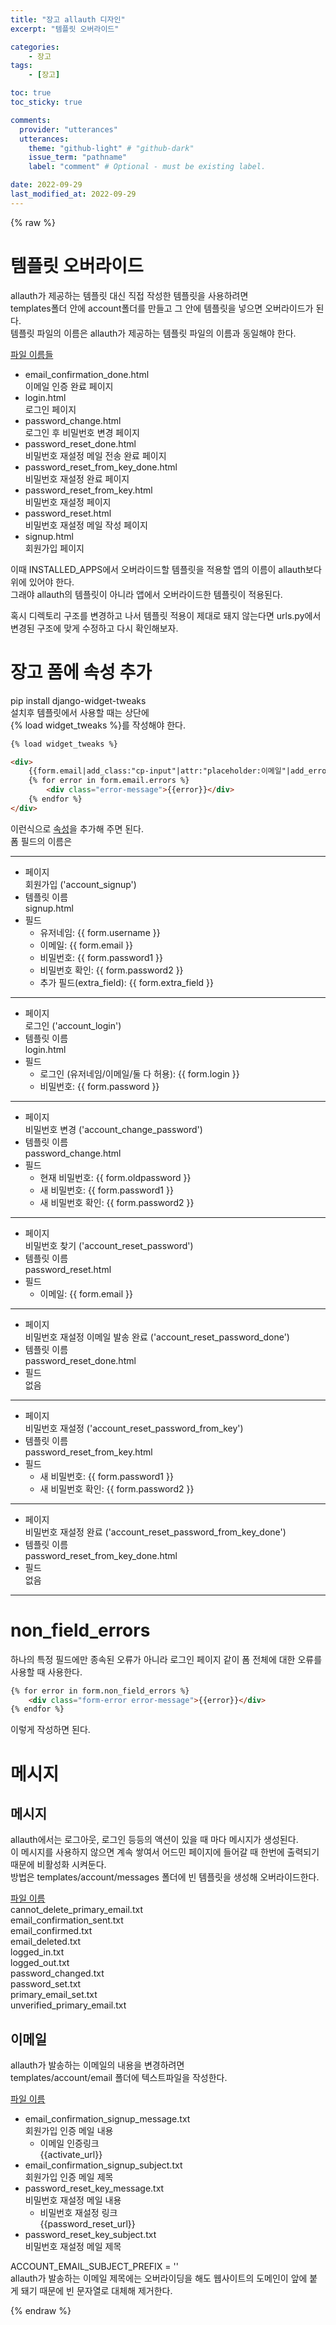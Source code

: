 ```yaml
---
title: "장고 allauth 디자인"
excerpt: "템플릿 오버라이드"

categories:
    - 장고
tags:
    - [장고]

toc: true
toc_sticky: true

comments:
  provider: "utterances"
  utterances:
    theme: "github-light" # "github-dark"
    issue_term: "pathname"
    label: "comment" # Optional - must be existing label.

date: 2022-09-29
last_modified_at: 2022-09-29
---
```

{% raw %}

# 템플릿 오버라이드

allauth가 제공하는 템플릿 대신 직접 작성한 템플릿을 사용하려면  
templates폴더 안에 account폴더를 만들고 그 안에 템플릿을 넣으면 오버라이드가 된다.  
템플릿 파일의 이름은 allauth가 제공하는 템플릿 파일의 이름과 동일해야 한다.  

<a href="https://github.com/pennersr/django-allauth/tree/master/allauth/templates/account">파일 이름들</a>  
- email_confirmation_done.html  
이메일 인증 완료 페이지  
- login.html  
로그인 페이지  
- password_change.html  
로그인 후 비밀번호 변경 페이지  
- password_reset_done.html  
비밀번호 재설정 메일 전송 완료 페이지  
- password_reset_from_key_done.html  
비밀번호 재설정 완료 페이지  
- password_reset_from_key.html  
비밀번호 재설정 페이지  
- password_reset.html  
비밀번호 재설정 메일 작성 페이지  
- signup.html  
회원가입 페이지  

이때 INSTALLED_APPS에서 오버라이드할 템플릿을 적용할 앱의 이름이 allauth보다 위에 있어야 한다.  
그래야 allauth의 템플릿이 아니라 앱에서 오버라이드한 템플릿이 적용된다.  

혹시 디렉토리 구조를 변경하고 나서 템플릿 적용이 제대로 돼지 않는다면 urls.py에서 변경된 구조에 맞게 수정하고 다시 확인해보자.  

# 장고 폼에 속성 추가
pip install django-widget-tweaks  
설치후 템플릿에서 사용할 때는 상단에  
{% load widget_tweaks %}를 작성해야 한다.  

```html
{% load widget_tweaks %}

<div>
    {{form.email|add_class:"cp-input"|attr:"placeholder:이메일"|add_error_class:"error"}}
    {% for error in form.email.errors %}
        <div class="error-message">{{error}}</div>
    {% endfor %}
</div>
```
이런식으로 <a href="https://github.com/jazzband/django-widget-tweaks#django-widget-tweaks">속성</a>을 추가해 주면 된다.  
폼 필드의 이름은  

---

- 페이지  
회원가입 ('account_signup')	 
- 템플릿 이름  
signup.html  
- 필드  
    - 유저네임: {{ form.username }}  
    - 이메일: {{ form.email }}  
    - 비밀번호: {{ form.password1 }}  
    - 비밀번호 확인: {{ form.password2 }}  
    - 추가 필드(extra_field): {{ form.extra_field }}  

---

- 페이지  
로그인 ('account_login')  
- 템플릿 이름  
login.html  
- 필드  
    - 로그인 (유저네임/이메일/둘 다 허용): {{ form.login }}  
    - 비밀번호: {{ form.password }}  

---

- 페이지  
비밀번호 변경 ('account_change_password')  
- 템플릿 이름  
password_change.html  
- 필드  
    - 현재 비밀번호: {{ form.oldpassword }}  
    - 새 비밀번호: {{ form.password1 }}  
    - 새 비밀번호 확인: {{ form.password2 }}  

---

- 페이지  
비밀번호 찾기 ('account_reset_password')  
- 템플릿 이름  
password_reset.html  
- 필드  
    - 이메일: {{ form.email }}  

---

- 페이지  
비밀번호 재설정 이메일 발송 완료 ('account_reset_password_done')  
- 템플릿 이름  
password_reset_done.html  
- 필드  
없음  

---

- 페이지  
비밀번호 재설정 ('account_reset_password_from_key')  
- 템플릿 이름  
password_reset_from_key.html  
- 필드  
	- 새 비밀번호: {{ form.password1 }}  
    - 새 비밀번호 확인: {{ form.password2 }}  

---

- 페이지  
비밀번호 재설정 완료 ('account_reset_password_from_key_done')  
- 템플릿 이름  
password_reset_from_key_done.html  
- 필드  
없음  

---


# non_field_errors
하나의 특정 필드에만 종속된 오류가 아니라 로그인 페이지 같이 폼 전체에 대한 오류를 사용할 때 사용한다.  

```html
{% for error in form.non_field_errors %}
    <div class="form-error error-message">{{error}}</div>
{% endfor %}
```
이렇게 작성하면 된다.  

# 메시지
## 메시지  
allauth에서는 로그아웃, 로그인 등등의 액션이 있을 때 마다 메시지가 생성된다.  
이 메시지를 사용하지 않으면 계속 쌓여서 어드민 페이지에 들어갈 때 한번에 출력되기 때문에 비활성화 시켜둔다.  
방법은 templates/account/messages 폴더에 빈 템플릿을 생성해 오버라이드한다.  

<a href="https://github.com/pennersr/django-allauth/tree/master/allauth/templates/account/messages">파일 이름</a>  
cannot_delete_primary_email.txt  
email_confirmation_sent.txt  
email_confirmed.txt  
email_deleted.txt  
logged_in.txt  
logged_out.txt  
password_changed.txt  
password_set.txt  
primary_email_set.txt  
unverified_primary_email.txt  

## 이메일
allauth가 발송하는 이메일의 내용을 변경하려면  
templates/account/email 폴더에 텍스트파일을 작성한다.  

<a href="https://github.com/pennersr/django-allauth/tree/master/allauth/templates/account/email">파일 이름</a>  
- email_confirmation_signup_message.txt  
회원가입 인증 메일 내용  
    - 이메일 인증링크  
    {{activate_url}}
- email_confirmation_signup_subject.txt  
회원가입 인증 메일 제목  
- password_reset_key_message.txt  
비밀번호 재설정 메일 내용  
    - 비밀번호 재설정 링크  
    {{password_reset_url}}
- password_reset_key_subject.txt  
비밀번호 재설정 메일 제목  



ACCOUNT_EMAIL_SUBJECT_PREFIX = ''  
allauth가 발송하는 이메일 제목에는 오버라이딩을 해도 웹사이트의 도메인이 앞에 붙게 돼기 때문에 빈 문자열로 대체해 제거한다.  









{% endraw %}